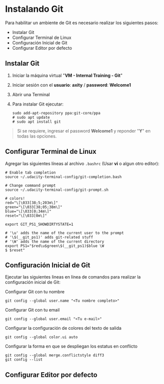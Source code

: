 # Instalando Git
Para habilitar un ambiente de Git es necesario realizar los siguientes pasos:

 - Instalar Git
 - Configurar Terminal de Linux
 - Configuración Inicial de Git
 - Configurar Editor por defecto

## Instalar Git
 1. Iniciar la máquina virtual "**VM - Internal Training - Git**"
 2. Iniciar sesión con el **usuario**: **axity** / **password**: **Welcome1**
 3. Abrir una Terminal
 4. Para instalar Git ejecutar:

        sudo add-apt-repository ppa:git-core/ppa
        # sudo apt update
        # sudo apt install git
    

> Si se requiere, ingresar el password **Welcome1** y reponder "**Y**" en todas las opciones.

## Configurar Terminal de Linux

Agregar las siguientes líneas al archivo `.bashrc` (Usar **vi** o algun otro editor):

```
# Enable tab completion
source ~/.udacity-terminal-config/git-completion.bash

# Change command prompt
source ~/.udacity-terminal-config/git-prompt.sh

# colors!
red="\[\033[38;5;203m\]"
green="\[\033[38;05;38m\]"
blue="\[\033[0;34m\]"
reset="\[\033[0m\]"

export GIT_PS1_SHOWDIRTYSTATE=1

# '\u' adds the name of the current user to the prompt
# '\$(__git_ps1)' adds git-related stuff
# '\W' adds the name of the current directory
export PS1="$red\u$green\$(__git_ps1)$blue \W
$ $reset"
```

## Configuración Inicial de Git

Ejecutar las siguientes lineas en línea de comandos para realizar la configuración inicial de Git:

Configurar Git con tu nombre

    git config --global user.name "<Tu nombre completo>"

Configurar Git con tu email

    git config --global user.email "<Tu e-mail>"

Configurar la configuración de colores del texto de salida

    git config --global color.ui auto

Configurar la forma en que se despliegan los estatus en conflicto

    git config --global merge.conflictstyle diff3
    git config --list


## Configurar Editor por defecto

<!--stackedit_data:
eyJoaXN0b3J5IjpbLTE3MzUyOTYyNTYsMTkzMzU2OTMxMywtNT
Q4Mjg0Mzg2LC04NzM4Mjg4OTgsLTExOTMxNTIyOSwtMTAwNzI4
MTA0MywtMzgzOTMwNDUsLTIxMDExMjYzMDcsNzczOTQxMzA1LD
gwNDA2Mzg1NywxODM2MjM3MDIsOTAzMzAyOTk4LC03MTcyMzY3
MTMsLTMwNDEyNjMxOCwxOTY4MDcxODM0LC0xOTM4NzI1NjcxLD
M1OTY3MzQ2LDczMDk5ODExNl19
-->